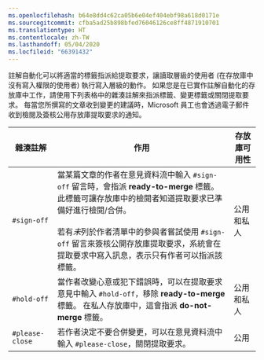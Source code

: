 ```yaml
---
ms.openlocfilehash: b64e8dd4c62ca05b6e04ef404ebf98a618d0171e
ms.sourcegitcommit: cfba5ad25b898bfed76046126ce8ff4871910701
ms.translationtype: HT
ms.contentlocale: zh-TW
ms.lasthandoff: 05/04/2020
ms.locfileid: "66391432"
---
```

註解自動化可以將適當的標籤指派給提取要求，讓讀取層級的使用者 (在存放庫中沒有寫入權限的使用者) 執行寫入層級的動作。 如果您是在已實作註解自動化的存放庫中工作，請使用下列表格中的雜湊註解來指派標籤、變更標籤或關閉提取要求。 每當您所撰寫的文章收到變更的建議時，Microsoft 員工也會透過電子郵件收到檢閱及簽核公用存放庫提取要求的通知。

| 雜湊註解 | 作用 | 存放庫可用性 |
| --- | --- | --- |
| `#sign-off` |當某篇文章的作者在意見資料流中輸入 `#sign-off` 留言時，會指派 **ready-to-merge** 標籤。 此標籤可讓存放庫中的檢閱者知道提取要求已準備好進行檢閱/合併。 <br/><br/> 若有*未*列於作者清單中的參與者嘗試使用 `#sign-off` 留言來簽核公開存放庫提取要求，系統會在提取要求中寫入訊息，表示只有作者可以指派該標籤。 |公用和私人 |
| `#hold-off` |當作者改變心意或犯下錯誤時，可以在提取要求意見中輸入 `#hold-off`，移除 **ready-to-merge** 標籤。 在私人存放庫中，這會指派 **do-not-merge** 標籤。 |公用和私人 |
| `#please-close` |若作者決定不要合併變更，可以在意見資料流中輸入 `#please-close`，關閉提取要求。 |公用 |
